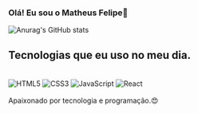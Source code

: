 ### Olá! Eu sou o Matheus Felipe🤙

![Anurag's GitHub stats](https://github-readme-stats.vercel.app/api?username=Matheusfelp22&show_icons=true&theme=dracula)

## Tecnologias que eu uso no meu dia.

<div style="display: inline_block"><br>
<img align="center" alt= "HTML5" src="https://img.shields.io/badge/HTML5-E34F26?style=for-the-badge&logo=html5&logoColor=white">
</img>
<img align="center" alt= "CSS3" src="https://img.shields.io/badge/CSS3-1572B6?style=for-the-badge&logo=css3&logoColor=white">
</img>
<img align="center" alt= "JavaScript" src="https://img.shields.io/badge/JavaScript-F7DF1E?style=for-the-badge&logo=javascript&logoColor=black">
</img>
<img align="center" alt= "React" src="https://img.shields.io/badge/React-20232A?style=for-the-badge&logo=react&logoColor=61DAFB">
</img>
</div><br>
Apaixonado por tecnologia e programação.😍
